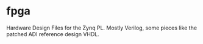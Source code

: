 # fpga
Hardware Design Files for the Zynq PL. Mostly Verilog, some pieces like the patched ADI reference design VHDL.
